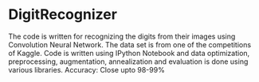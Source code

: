 # DigitRecognizer
The code is written for recognizing the digits from their images using Convolution Neural Network. The data set is from one of the competitions of Kaggle. Code is written using IPython Notebook and data optimization, preprocessing, augmentation, annealization and evaluation is done using various libraries. Accuracy: Close upto 98-99% 
